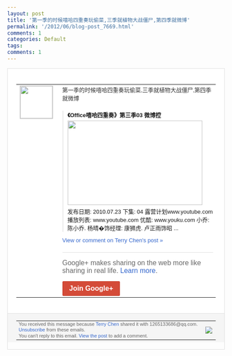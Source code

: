 ```yaml
---
layout: post
title: '第一季的时候嘻哈四重奏玩偷菜,三季就植物大战僵尸,第四季就微博'
permalink: '/2012/06/blog-post_7669.html'
comments: 1
categories: Default
tags: 
comments: 1
---
```

<div style="border:solid 1px #dfdfdf;color:#686868;font:13px Arial"><div style="background-color:#fff;padding:20px;"><table cellpadding="0" cellspacing="0"><tr><td style="padding-right:15px;vertical-align:top"><a href="https://plus.google.com/_/notifications/ngemlink?&amp;emid=CID2nquS17ACFaorcAod02cAAA&amp;path=%2F108643996575278738906&amp;dt=1340000359141"><img height="75" src="https://lh3.googleusercontent.com/-KKRGTyJ5Bl0/AAAAAAAAAAI/AAAAAAAAEEY/jllxqER5dCk/s75-c-k-a/photo.jpg" style="border:solid 1px #cccccc;" width="75"/></a></td><td style="width:578px;color:#333;font:13px Arial;vertical-align:top;"><div style="padding-bottom:10px">第一季的时候嘻哈四重奏玩偷菜,三季就植物<wbr/>大战僵尸,第四季就微博</div><div style="margin-top:10px;padding-left:10px; border-left:2px solid #EAEAEA"><span style="margin-right:5px"><div style="margin-bottom:4px;font-weight:bold"><a href="https://plus.google.com/_/notifications/ngemlink?&amp;emid=CID2nquS17ACFaorcAod02cAAA&amp;path=%2F108643996575278738906%2Fposts%2FTbUCwjuG1Ru%3Fgpinv%3DAMIXal83MO2ezpfYbJkT726I7ccVs1xN4D5U0y3DTZ8WOW-JRBGc5S-9wOr-u6oy-_2EjPck5XdNc0xCso7HbAalMgXfvuCYNfxhxsBvmtMhArJCMPMqfQY&amp;dt=1340000359141" style="zSoyz;text-decoration:none">《Office嘻哈四重奏》第三季03 微博控</a></div><a href="https://plus.google.com/_/notifications/ngemlink?&amp;emid=CID2nquS17ACFaorcAod02cAAA&amp;path=%2F108643996575278738906%2Fposts%2FTbUCwjuG1Ru%3Fgpinv%3DAMIXal83MO2ezpfYbJkT726I7ccVs1xN4D5U0y3DTZ8WOW-JRBGc5S-9wOr-u6oy-_2EjPck5XdNc0xCso7HbAalMgXfvuCYNfxhxsBvmtMhArJCMPMqfQY&amp;dt=1340000359141" style="zSoyz"><img border="0" src="https://images3-focus-opensocial.googleusercontent.com/gadgets/proxy?url=https://ytimg.googleusercontent.com/vi/U3Q-IF5Tbyo/hqdefault.jpg&amp;container=focus&amp;gadget=a&amp;rewriteMime=image/*&amp;refresh=31536000&amp;resize_h=195" style="width:312px;height:195px;display:block"/></a><div style="margin:5px 0 12px 0"><a href="http://www.youtube.com/v/U3Q-IF5Tbyo&amp;hl=en&amp;fs=1&amp;autoplay=1" style="zSoyz;text-decoration:none">发布日期: 2010.07.23 下集: 04 露营计划www.youtube.com 播放列表: www.youtube.com 优酷: www.youku.com 小乔: 陈小乔. 杨晴�饰经理: 康狮虎. 卢正雨饰昭 ...</a></div></span></div><a href="https://plus.google.com/_/notifications/ngemlink?&amp;emid=CID2nquS17ACFaorcAod02cAAA&amp;path=%2F108643996575278738906%2Fposts%2FTbUCwjuG1Ru%3Fgpinv%3DAMIXal83MO2ezpfYbJkT726I7ccVs1xN4D5U0y3DTZ8WOW-JRBGc5S-9wOr-u6oy-_2EjPck5XdNc0xCso7HbAalMgXfvuCYNfxhxsBvmtMhArJCMPMqfQY&amp;dt=1340000359141" style="color:#3366CC;text-decoration:none;">View or comment on Terry Chen's post »</a><div style="margin-top:20px;border-top:solid 1px #dfdfdf"><div style="padding:15px 0;color:#686868;font:16px Arial;">Google+ makes sharing on the web more like sharing in real life. <a href="http://www.google.com/+/learnmore/" style="color:#3366CC;text-decoration:none;">Learn more</a>.</div><a href="https://plus.google.com/_/notifications/ngemlink?&amp;emid=CID2nquS17ACFaorcAod02cAAA&amp;path=%2F%3Fgpinv%3DAMIXal83MO2ezpfYbJkT726I7ccVs1xN4D5U0y3DTZ8WOW-JRBGc5S-9wOr-u6oy-_2EjPck5XdNc0xCso7HbAalMgXfvuCYNfxhxsBvmtMhArJCMPMqfQY&amp;dt=1340000359141" style="display:inline-block;padding:7px 15px;background-color:#d44b38; color:#fff;font-size:16px; font-weight:bold;border-radius:2px;border:solid 1px #c43b28; white-space:nowrap;text-decoration:none">Join Google+</a></div></td></tr></table></div><div style="border-top:solid 1px #dfdfdf;padding:0 20px; background-color:#f5f5f5"><table cellpadding="0" cellspacing="0" style="height:50px"><tbody><tr><td style="vertical-align:middle;width:100%; color:#636363;font:11px Arial; line-height:120%">You received this message because <a href="https://plus.google.com/_/notifications/ngemlink?&amp;emid=CID2nquS17ACFaorcAod02cAAA&amp;path=%2F108643996575278738906%3Fgpinv%3DAMIXal83MO2ezpfYbJkT726I7ccVs1xN4D5U0y3DTZ8WOW-JRBGc5S-9wOr-u6oy-_2EjPck5XdNc0xCso7HbAalMgXfvuCYNfxhxsBvmtMhArJCMPMqfQY&amp;dt=1340000359141" style="color:#3366CC;text-decoration:none;">Terry Chen</a> shared it with 1265133686@qq.com. <a href="https://plus.google.com/_/notifications/ngemlink?&amp;emid=CID2nquS17ACFaorcAod02cAAA&amp;path=%2F_%2Fnonplus%2Femailsettings%3Fgpinv%3DAMIXal83MO2ezpfYbJkT726I7ccVs1xN4D5U0y3DTZ8WOW-JRBGc5S-9wOr-u6oy-_2EjPck5XdNc0xCso7HbAalMgXfvuCYNfxhxsBvmtMhArJCMPMqfQY%26est%3DADH5u8V3uYtcbTNADk-EbwdHWvxu_oseVvYza4MH5ft6jTyKdNpFKf1bkvJw22A7XY6xDYI1Z0xtOH48_SDGitnZQBlOY3Mc7AWIO_hXKe7ZJ6bG8_AB5OJBZWdO34-7JkfnDLC0DnGO&amp;dt=1340000359141" style="color:#3366CC;text-decoration:none;">Unsubscribe</a> from these emails.<br/>You can't reply to this email. <a href="https://plus.google.com/_/notifications/ngemlink?&amp;emid=CID2nquS17ACFaorcAod02cAAA&amp;path=%2F108643996575278738906%2Fposts%2FTbUCwjuG1Ru%3Fgpinv%3DAMIXal83MO2ezpfYbJkT726I7ccVs1xN4D5U0y3DTZ8WOW-JRBGc5S-9wOr-u6oy-_2EjPck5XdNc0xCso7HbAalMgXfvuCYNfxhxsBvmtMhArJCMPMqfQY&amp;dt=1340000359141" style="color:#3366CC;text-decoration:none;">View the post</a> to add a comment.<br/></td><td><img src="https://ssl.gstatic.com/s2/oz/images/notifications/logo/google-plus-6617a72bb36cc548861652780c9e6ff1.png"/></td></tr></tbody></table></div></div>